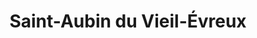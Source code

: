 ---
title: Saint-Aubin du Vieil-Évreux
url: /saint-aubin-du-vieil-evreux/
latitude: 49.006
longitude: 1.22
---